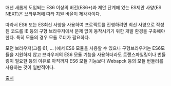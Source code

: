 매년 새롭게 도입되는 ES6 이상의 버전(ES6+)과 제안 단계에 있는 ES제안 사양(ES NEXT)은 브라우저에 따라 지원 비율이 제각각이다.

따라서 ES6 또는 ES최신 사양을 사용하여 프로젝트를 진행하려면 최신 사양으로 작성된 코드를 IE 등의 구형 브라우저에서 문제 없이 동작시키기 위한 개발 환경을 구축해야한다. 특히 모듈의 경우 모듈 로더가 필요하다.

모던 브라우저(크롬 61, ... )에서 ES6 모듈을 사용할 수 있으나 구형브라우저는 ES6모듈을 지원하지 않고 브라우저의 ES6 모듈 기능을 사용하더라도 트랜스파일링이나 번들링이 필요한 등의 이유로 아직까지 ES6 모듈 기능보다 Webapck 등의 모듈 번들러를 사용하는 것이 일반적이다.

[출처](https://poiemaweb.com/es6-babel-webpack-1)